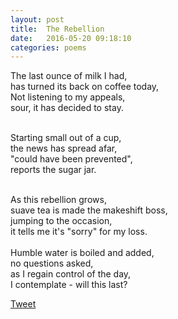 ```yaml
---
layout: post
title:  The Rebellion
date:   2016-05-20 09:18:10
categories: poems
---
```


The last ounce of milk I had, <br/>
has turned its back on coffee today, <br/>
Not listening to my appeals, <br/>
sour, it has decided to stay. <br/>
<br/>

Starting small out of a cup, <br/>
the news has spread afar, <br/>
"could have been prevented", <br/>
reports the sugar jar. <br/>

<br/>
As this rebellion grows,<br/>
suave tea is made the makeshift boss, <br/>
jumping to the occasion, <br/>
it tells me it's "sorry" for my loss. <br/>

<br/>
Humble water is boiled and added, <br/>
no questions asked, <br/>
as I regain control of the day,<br/>
I contemplate - will this last?<br/>


<a href="https://twitter.com/share" class="twitter-share-button" data-size="large" data-count="none" data-via="siri_r" data-hashtags="CandidlyBlunt" >Tweet</a> <script>!function(d,s,id){var js,fjs=d.getElementsByTagName(s)[0],p=/^http:/.test(d.location)?'http':'https';if(!d.getElementById(id)){js=d.createElement(s);js.id=id;js.src=p+'://platform.twitter.com/widgets.js';fjs.parentNode.insertBefore(js,fjs);}}(document, 'script', 'twitter-wjs');</script>


